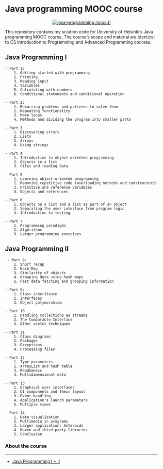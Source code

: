 # Java programming MOOC course
<p align="center">
 <a href="https://java-programming.mooc.fi/">
		<img src="https://i.ibb.co/yqX0DbF/Annotation-2020-06-26-221244.jpg" 
		alt="java-programming.mooc.fi"/>
	</a>
</p>

This repository contains my solution code for University of Helsinki’s Java programming MOOC course.
The course’s scope and material are identical to CS Introduction to Programming and Advanced Programming courses.

## Java Programming I
    
    - Part 1:
	    1. Getting started with programming
	    2. Printing
	    3. Reading input
	    4. Variables
	    5. Calculating with numbers
	    6. Conditional statements and conditional operation
		 
    - Part 2:
		1. Recurring problems and patterns to solve them
		2. Repeating functionality
		3. More loops
		4. Methods and dividing the program into smaller parts
	 
	- Part 3
		1. Discovering errors
		2. Lists
		3. Arrays
		4. Using strings

	- Part 4
		1. Introduction to object-oriented programming
		2. Objects in a list
		3. Files and reading data

	- Part 5
		1. Learning object-oriented programming
		2. Removing repetitive code (overloading methods and constructors)
		3. Primitive and reference variables
		4. Objects and references

	- Part 6
		1. Objects on a list and a list as part of an object
		2. Separating the user interface from program logic
		3. Introduction to testing

	- Part 7
		1. Programming paradigms
		2. Algorithms
		3. Larger programming exercises

## Java Programming II

	 - Part 8:
		1. Short recap
		2. Hash Map
		3. Similarity of objects
		4. Grouping data using hash maps
		5. Fast data fetching and grouping information
		 
    - Part 9:
		1. Class inheritance
		2. Interfaces
		3. Object polymorphism
	 
	- Part 10
		1. Handling collections as streams
		2. The Comparable Interface
		3. Other useful techniques

	- Part 11
		1. Class diagrams
		2. Packages
		3. Exceptions
		4. Processing files

	- Part 12
		1. Type parameters
		2. ArrayList and hash table
		3. Randomness
		4. Multidimensional data

	- Part 13
		1. Graphical user interfaces
		2. UI components and their layout
		3. Event handling
		4. Application's launch parameters
		5. Multiple views

	- Part 14
		1. Data visualization
		2. Multimedia in programs
		3. Larger application: Asteroids
		4. Maven and third-party libraries
		5. Conclusion

	    

### About the course
----
* [Java Programming I + II]([https://java-programming.mooc.fi/](https://java-programming.mooc.fi/))  
